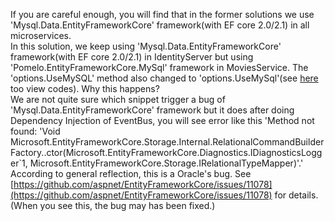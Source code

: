 If you are careful enough, you will find that in the former solutions we use 'Mysql.Data.EntityFrameworkCore' framework(with EF core 2.0/2.1)  in all microservices.  
In this solution, we keep using 'Mysql.Data.EntityFrameworkCore' framework(with EF core 2.0/2.1) in IdentityServer but using 'Pomelo.EntityFrameworkCore.MySql' framework in MoviesService. The 'options.UseMySQL' method also changed to 'options.UseMySql'(see [here](https://github.com/China-WenboZhao/Develop-webapp-on-Docker/blob/master/MovieWebsite(v4.0)/MoviesService/Startup.cs) too view codes). Why this happens?  
We are not quite sure which snippet trigger a bug of 'Mysql.Data.EntityFrameworkCore' framework but it does after doing Dependency Injection of EventBus, you will see error like this 'Method not found: 'Void Microsoft.EntityFrameworkCore.Storage.Internal.RelationalCommandBuilderFactory..ctor(Microsoft.EntityFrameworkCore.Diagnostics.IDiagnosticsLogger\`1<Command>, Microsoft.EntityFrameworkCore.Storage.IRelationalTypeMapper)'.' According to general reflection, this is a Oracle's bug. See [https://github.com/aspnet/EntityFrameworkCore/issues/11078](https://github.com/aspnet/EntityFrameworkCore/issues/11078) for details.
  (When you see this, the bug may has been fixed.) 

